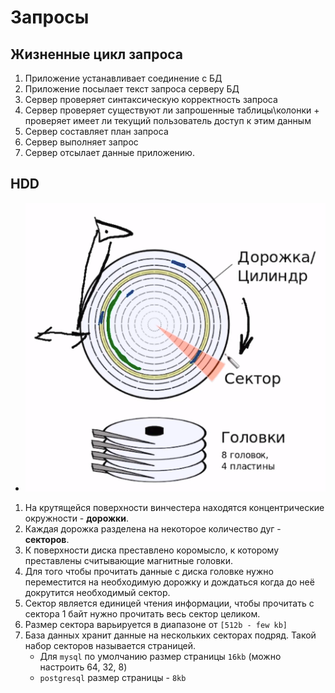 # Запросы

## Жизненные цикл запроса
1. Приложение устанавливает соединение с БД
1. Приложение посылает текст запроса серверу БД
1. Сервер проверяет синтаксическую корректность запроса
1. Сервер проверяет существуют ли запрошенные таблицы\колонки + проверяет имеет ли текущий пользователь доступ к этим данным
1. Сервер составляет план запроса
1. Сервер выполняет запрос
1. Сервер отсылает данные приложению.

## HDD

* ![HDD](../images/hdd.png)

1. На крутящейся поверхности винчестера находятся концентрические окружности - **дорожки**.
1. Каждая дорожка разделена на некоторое количество дуг - **секторов**.
1. К поверхности диска преставлено коромысло, к которому преставлены считывающие магнитные головки.
1. Для того чтобы прочитать данные с диска головке нужно переместится на необходимую дорожку и дождаться когда до неё докрутится необходимый сектор.
1. Сектор является единицей чтения информации, чтобы прочитать с сектора 1 байт нужно прочитать весь сектор целиком.
1. Размер сектора варьируется в диапазоне от `[512b - few kb]`
1. База данных хранит данные на нескольких секторах подряд. Такой набор секторов называется страницей.
    * Для `mysql` по умолчанию размер страницы `16kb` (можно настроить 64, 32, 8)
    * `postgresql` размер страницы - `8kb`
